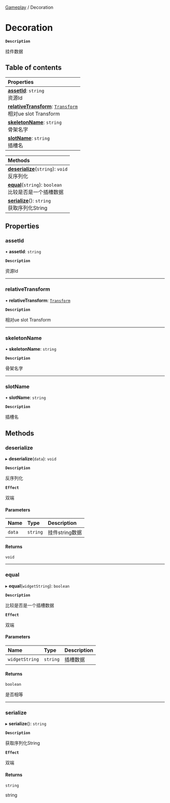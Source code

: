 [Gameplay](../modules/Gameplay.Gameplay.md) / Decoration

# Decoration <Badge type="tip" text="Class" />

**`Description`**

挂件数据

## Table of contents

| Properties |
| :-----|
| **[assetId](Gameplay.Decoration.md#assetid)**: `string` <br> 资源Id|
| **[relativeTransform](Gameplay.Decoration.md#relativetransform)**: [`Transform`](Type.Transform.md) <br> 相对ue slot Transform|
| **[skeletonName](Gameplay.Decoration.md#skeletonname)**: `string` <br> 骨架名字|
| **[slotName](Gameplay.Decoration.md#slotname)**: `string` <br> 插槽名|

| Methods |
| :-----|
| **[deserialize](Gameplay.Decoration.md#deserialize)**(`string`): `void` <br> 反序列化|
| **[equal](Gameplay.Decoration.md#equal)**(`string`): `boolean` <br> 比较是否是一个插槽数据|
| **[serialize](Gameplay.Decoration.md#serialize)**(): `string` <br> 获取序列化String|

## Properties

### assetId

• **assetId**: `string`

**`Description`**

资源Id

___

### relativeTransform

• **relativeTransform**: [`Transform`](Type.Transform.md)

**`Description`**

相对ue slot Transform

___

### skeletonName

• **skeletonName**: `string`

**`Description`**

骨架名字

___

### slotName

• **slotName**: `string`

**`Description`**

插槽名

## Methods

### deserialize

▸ **deserialize**(`data`): `void`

**`Description`**

反序列化

**`Effect`**

双端

#### Parameters

| Name | Type | Description |
| :------ | :------ | :------ |
| `data` | `string` |  挂件string数据 |

#### Returns

`void`

___

### equal

▸ **equal**(`widgetString`): `boolean`

**`Description`**

比较是否是一个插槽数据

**`Effect`**

双端

#### Parameters

| Name | Type | Description |
| :------ | :------ | :------ |
| `widgetString` | `string` | 插槽数据 |

#### Returns

`boolean`

是否相等

___

### serialize

▸ **serialize**(): `string`

**`Description`**

获取序列化String

**`Effect`**

双端

#### Returns

`string`

string
